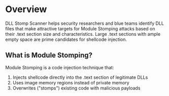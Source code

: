 # Overview
DLL Stomp Scanner helps security researchers and blue teams identify DLL files that make attractive targets for Module Stomping attacks based on their .text section size and characteristics. Large .text sections with ample empty space are prime candidates for shellcode injection.

## What is Module Stomping?
Module Stomping is a code injection technique that:

1. Injects shellcode directly into the .text section of legitimate DLLs
2. Uses image memory regions instead of private memory
3. Overwrites ("stomps") existing code with malicious payloads
